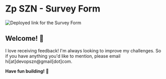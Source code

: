 # Zp SZN - Survey Form

![Deployed link for the Survey Form ](https://cohortform.netlify.app/)

## Welcome! 👋

I love receiving feedback! I'm always looking to improve my challenges. So if you have anything you'd like to mention, please email hi[at]devopszn@gmail[dot]com.

**Have fun building!** 🚀
